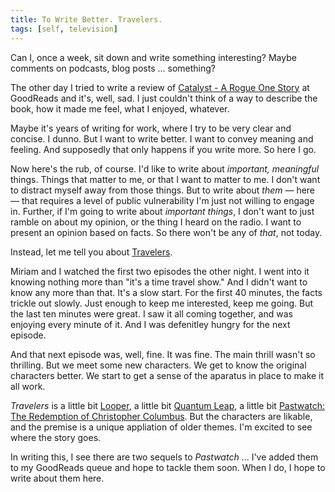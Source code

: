 ```yaml
---
title: To Write Better. Travelers.
tags: [self, television]
---
```


Can I, once a week, sit down and write something interesting? Maybe comments on podcasts, blog posts ... something?

The other day I tried to write a review of [Catalyst - A Rogue One Story](https://www.goodreads.com/review/show/1840115320) at GoodReads and it's, well, sad. I just couldn't think of a way to describe the book, how it made me feel, what I enjoyed, whatever.

Maybe it's years of writing for work, where I try to be very clear and concise. I dunno. But I want to write better. I want to convey meaning and feeling. And supposedly that only happens if you write more. So here I go.

Now here's the rub, of course. I'd like to write about *important, meaningful* things. Things that matter to me, or that I want to matter to me. I don't want to distract myself away from those things. But to write about *them* — here — that requires a level of public vulnerability I'm just not willing to engage in. Further, if I'm going to write about *important things*, I don't want to just ramble on about my opinion, or the thing I heard on the radio. I want to present an opinion based on facts. So there won't be any of *that*, not today.

Instead, let me tell you about [Travelers](https://www.netflix.com/title/80105699).

Miriam and I watched the first two episodes the other night. I went into it knowing nothing more than "it's a time travel show." And I didn't want to know any more than that. It's a slow start. For the first 40 minutes, the facts trickle out slowly. Just enough to keep me interested, keep me going. But the last ten minutes were great. I saw it all coming together, and was enjoying every minute of it. And I was defenitley hungry for the next episode.

And that next episode was, well, fine. It was fine. The main thrill wasn't so thrilling. But we meet some new characters. We get to know the original characters better. We start to get a sense of the aparatus in place to make it all work.

*Travelers* is a little bit [Looper](https://www.rottentomatoes.com/m/looper/), a little bit [Quantum Leap](https://en.wikipedia.org/wiki/Quantum_Leap), a little bit [Pastwatch: The Redemption of Christopher Columbus](https://www.goodreads.com/book/show/40293). But the characters are likable, and the premise is a unique appliation of older themes. I'm excited to see where the story goes.

In writing this, I see there are two sequels to *Pastwatch* ... I've added them to my GoodReads queue and hope to tackle them soon. When I do, I hope to write about them here.

